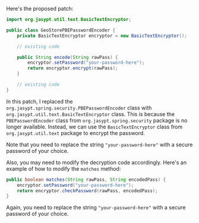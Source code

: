 Here's the proposed patch:
```java
import org.jasypt.util.text.BasicTextEncryptor;

public class GeoStorePBEPasswordEncoder {
    private BasicTextEncryptor encryptor = new BasicTextEncryptor();

    // existing code

    public String encode(String rawPass) {
        encryptor.setPassword("your-password-here");
        return encryptor.encrypt(rawPass);
    }

    // existing code
}
```
In this patch, I replaced the `org.jasypt.spring.security.PBEPasswordEncoder` class with `org.jasypt.util.text.BasicTextEncryptor` class. This is because the `PBEPasswordEncoder` class from `org.jasypt.spring.security` package is no longer available. Instead, we can use the `BasicTextEncryptor` class from `org.jasypt.util.text` package to encrypt the password.

Note that you need to replace the string `"your-password-here"` with a secure password of your choice.

Also, you may need to modify the decryption code accordingly. Here's an example of how to modify the `matches` method:
```java
public boolean matches(String rawPass, String encodedPass) {
    encryptor.setPassword("your-password-here");
    return encryptor.checkPassword(rawPass, encodedPass);
}
```
Again, you need to replace the string `"your-password-here"` with a secure password of your choice.